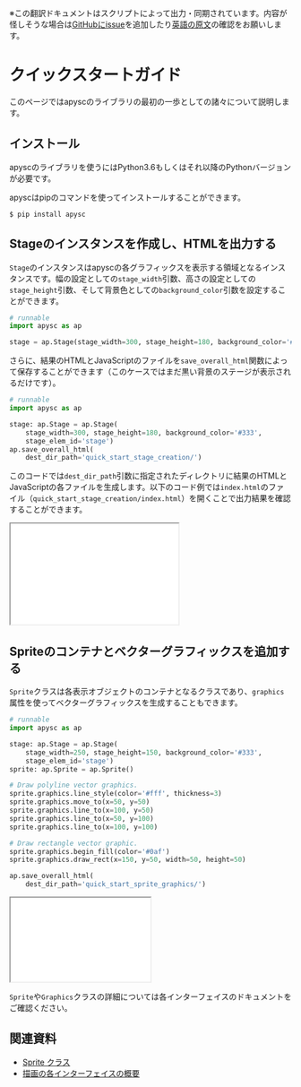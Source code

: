 <span class="inconspicuous-txt">※この翻訳ドキュメントはスクリプトによって出力・同期されています。内容が怪しそうな場合は<a href="https://github.com/simon-ritchie/apysc/issues" target="_blank">GitHubにissue</a>を追加したり[英語の原文](../en/quick_start.html)の確認をお願いします。</span>

# クイックスタートガイド

このページではapyscのライブラリの最初の一歩としての諸々について説明します。

## インストール

apyscのライブラリを使うにはPython3.6もしくはそれ以降のPythonバージョンが必要です。

apyscはpipのコマンドを使ってインストールすることができます。

```
$ pip install apysc
```

## Stageのインスタンスを作成し、HTMLを出力する

`Stage`のインスタンスはapyscの各グラフィックスを表示する領域となるインスタンスです。幅の設定としての`stage_width`引数、高さの設定としての`stage_height`引数、そして背景色としての`background_color`引数を設定することができます。

```py
# runnable
import apysc as ap

stage = ap.Stage(stage_width=300, stage_height=180, background_color='#333')
```

さらに、結果のHTMLとJavaScriptのファイルを`save_overall_html`関数によって保存することができます（このケースではまだ黒い背景のステージが表示されるだけです）。

```py
# runnable
import apysc as ap

stage: ap.Stage = ap.Stage(
    stage_width=300, stage_height=180, background_color='#333',
    stage_elem_id='stage')
ap.save_overall_html(
    dest_dir_path='quick_start_stage_creation/')
```

このコードでは`dest_dir_path`引数に指定されたディレクトリに結果のHTMLとJavaScriptの各ファイルを生成します。以下のコード例では`index.html`のファイル（`quick_start_stage_creation/index.html`）を開くことで出力結果を確認することができます。

<iframe src="static/quick_start_stage_creation/index.html" width="300" height="180"></iframe>

## Spriteのコンテナとベクターグラフィックスを追加する

`Sprite`クラスは各表示オブジェクトのコンテナとなるクラスであり、`graphics`属性を使ってベクターグラフィックスを生成することもできます。

```py
# runnable
import apysc as ap

stage: ap.Stage = ap.Stage(
    stage_width=250, stage_height=150, background_color='#333',
    stage_elem_id='stage')
sprite: ap.Sprite = ap.Sprite()

# Draw polyline vector graphics.
sprite.graphics.line_style(color='#fff', thickness=3)
sprite.graphics.move_to(x=50, y=50)
sprite.graphics.line_to(x=100, y=50)
sprite.graphics.line_to(x=50, y=100)
sprite.graphics.line_to(x=100, y=100)

# Draw rectangle vector graphic.
sprite.graphics.begin_fill(color='#0af')
sprite.graphics.draw_rect(x=150, y=50, width=50, height=50)

ap.save_overall_html(
    dest_dir_path='quick_start_sprite_graphics/')
```

<iframe src="static/quick_start_sprite_graphics/index.html" width="250" height="150"></iframe>

`Sprite`や`Graphics`クラスの詳細については各インターフェイスのドキュメントをご確認ください。

## 関連資料

- [Sprite クラス](jp_sprite.md)
- [描画の各インターフェイスの概要](jp_draw_interfaces_abstract.md)